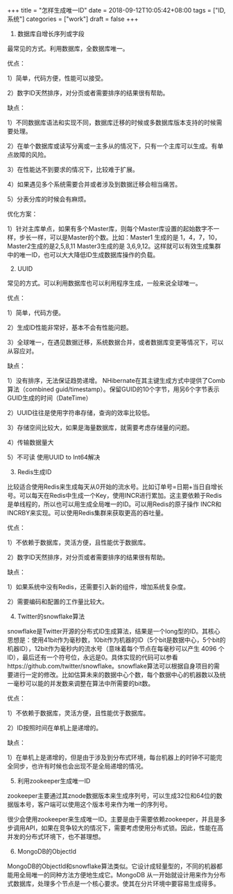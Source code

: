 +++
title = "怎样生成唯一ID"
date = 2018-09-12T10:05:42+08:00
tags = ["ID,系统"]
categories = ["work"]
draft = false
+++


1. 数据库自增长序列或字段

最常见的方式。利用数据库，全数据库唯一。

优点：

1）简单，代码方便，性能可以接受。

2）数字ID天然排序，对分页或者需要排序的结果很有帮助。

 

缺点：

1）不同数据库语法和实现不同，数据库迁移的时候或多数据库版本支持的时候需要处理。

2）在单个数据库或读写分离或一主多从的情况下，只有一个主库可以生成。有单点故障的风险。

3）在性能达不到要求的情况下，比较难于扩展。

4）如果遇见多个系统需要合并或者涉及到数据迁移会相当痛苦。

5）分表分库的时候会有麻烦。

优化方案：

1）针对主库单点，如果有多个Master库，则每个Master库设置的起始数字不一样，步长一样，可以是Master的个数。比如：Master1 生成的是 1，4，7，10，Master2生成的是2,5,8,11 Master3生成的是 3,6,9,12。这样就可以有效生成集群中的唯一ID，也可以大大降低ID生成数据库操作的负载。

 

2. UUID

常见的方式。可以利用数据库也可以利用程序生成，一般来说全球唯一。

优点：

1）简单，代码方便。

2）生成ID性能非常好，基本不会有性能问题。

3）全球唯一，在遇见数据迁移，系统数据合并，或者数据库变更等情况下，可以从容应对。

 

缺点：

1）没有排序，无法保证趋势递增。
NHibernate在其主键生成方式中提供了Comb算法（combined guid/timestamp）。保留GUID的10个字节，用另6个字节表示GUID生成的时间（DateTime）

2）UUID往往是使用字符串存储，查询的效率比较低。

3）存储空间比较大，如果是海量数据库，就需要考虑存储量的问题。

4）传输数据量大

5）不可读
使用UUID to Int64解决
 

3. Redis生成ID

比较适合使用Redis来生成每天从0开始的流水号。比如订单号=日期+当日自增长号。可以每天在Redis中生成一个Key，使用INCR进行累加。这主要依赖于Redis是单线程的，所以也可以用生成全局唯一的ID。可以用Redis的原子操作 INCR和INCRBY来实现。可以使用Redis集群来获取更高的吞吐量。

优点：

1）不依赖于数据库，灵活方便，且性能优于数据库。

2）数字ID天然排序，对分页或者需要排序的结果很有帮助。

缺点：

1）如果系统中没有Redis，还需要引入新的组件，增加系统复杂度。

2）需要编码和配置的工作量比较大。

 

4. Twitter的snowflake算法

snowflake是Twitter开源的分布式ID生成算法，结果是一个long型的ID。其核心思想是：使用41bit作为毫秒数，10bit作为机器的ID（5个bit是数据中心，5个bit的机器ID），12bit作为毫秒内的流水号（意味着每个节点在每毫秒可以产生 4096 个 ID），最后还有一个符号位，永远是0。具体实现的代码可以参看https://github.com/twitter/snowflake。snowflake算法可以根据自身项目的需要进行一定的修改。比如估算未来的数据中心个数，每个数据中心的机器数以及统一毫秒可以能的并发数来调整在算法中所需要的bit数。

优点：

1）不依赖于数据库，灵活方便，且性能优于数据库。

2）ID按照时间在单机上是递增的。

缺点：

1）在单机上是递增的，但是由于涉及到分布式环境，每台机器上的时钟不可能完全同步，也许有时候也会出现不是全局递增的情况。

5. 利用zookeeper生成唯一ID

zookeeper主要通过其znode数据版本来生成序列号，可以生成32位和64位的数据版本号，客户端可以使用这个版本号来作为唯一的序列号。

很少会使用zookeeper来生成唯一ID。主要是由于需要依赖zookeeper，并且是多步调用API，如果在竞争较大的情况下，需要考虑使用分布式锁。因此，性能在高并发的分布式环境下，也不甚理想。

6. MongoDB的ObjectId

MongoDB的ObjectId和snowflake算法类似。它设计成轻量型的，不同的机器都能用全局唯一的同种方法方便地生成它。MongoDB 从一开始就设计用来作为分布式数据库，处理多个节点是一个核心要求。使其在分片环境中要容易生成得多。